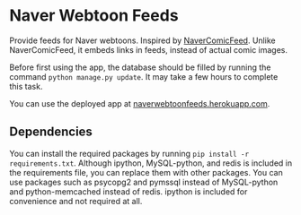 Naver Webtoon Feeds
===================

Provide feeds for Naver webtoons. Inspired by
[NaverComicFeed](https://bitbucket.org/dahlia/navercomicfeed). Unlike
NaverComicFeed, it embeds links in feeds, instead of actual comic images.

Before first using the app, the database should be filled by running the
command `python manage.py update`. It may take a few hours to complete this
task.

You can use the deployed app at
[naverwebtoonfeeds.herokuapp.com](http://naverwebtoonfeeds.herokuapp.com).

Dependencies
------------

You can install the required packages by running
`pip install -r requirements.txt`. Although ipython, MySQL-python, and redis
is included in the requirements file, you can replace them with other packages.
You can use packages such as psycopg2 and pymssql instead of MySQL-python and
python-memcached instead of redis. ipython is included for convenience and not
required at all.

